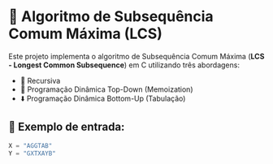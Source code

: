 # 📌 Algoritmo de Subsequência Comum Máxima (LCS)

Este projeto implementa o algoritmo de Subsequência Comum Máxima (**LCS - Longest Common Subsequence**) em C utilizando três abordagens:

- 🔁 Recursiva
- 🧠 Programação Dinâmica Top-Down (Memoization)
- ⬇️ Programação Dinâmica Bottom-Up (Tabulação)

## 🧪 Exemplo de entrada:

```c
X = "AGGTAB"
Y = "GXTXAYB"
